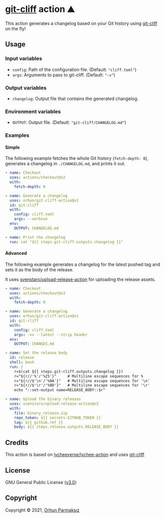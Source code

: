 # [git-cliff](https://github.com/orhun/git-cliff) action ⛰️

This action generates a changelog based on your Git history using [git-cliff](https://github.com/orhun/git-cliff) on the fly!

## Usage

### Input variables

- `config`: Path of the configuration file. (Default: `"cliff.toml"`)
- `args`: Arguments to pass to git-cliff. (Default: `"-v"`)

### Output variables

- `changelog`: Output file that contains the generated changelog.

### Environment variables

- `OUTPUT`: Output file. (Default: `"git-cliff/CHANGELOG.md"`)

### Examples

#### Simple

The following example fetches the whole Git history (`fetch-depth: 0`), generates a changelog in `./CHANGELOG.md`, and prints it out.

```yml
- name: Checkout
  uses: actions/checkout@v2
  with:
    fetch-depth: 0

- name: Generate a changelog
  uses: orhun/git-cliff-action@v1
  id: git-cliff
  with:
    config: cliff.toml
    args: --verbose
  env:
    OUTPUT: CHANGELOG.md

- name: Print the changelog
  run: cat "${{ steps.git-cliff.outputs.changelog }}"
```

#### Advanced

The following example generates a changelog for the latest pushed tag and sets it as the body of the release.

It uses [svenstaro/upload-release-action](https://github.com/svenstaro/upload-release-action) for uploading the release assets.

```yml
- name: Checkout
  uses: actions/checkout@v2
  with:
    fetch-depth: 0

- name: Generate a changelog
  uses: orhun/git-cliff-action@v1
  id: git-cliff
  with:
    config: cliff.toml
    args: -vv --latest --strip header
  env:
    OUTPUT: CHANGES.md

- name: Set the release body
  id: release
  shell: bash
  run: |
    r=$(cat ${{ steps.git-cliff.outputs.changelog }})
    r="${r//'%'/'%25'}"     # Multiline escape sequences for %
    r="${r//$'\n'/'%0A'}"   # Multiline escape sequences for '\n'
    r="${r//$'\r'/'%0D'}"   # Multiline escape sequences for '\r'
    echo "::set-output name=RELEASE_BODY::$r"

- name: Upload the binary releases
  uses: svenstaro/upload-release-action@v2
  with:
    file: binary_release.zip
    repo_token: ${{ secrets.GITHUB_TOKEN }}
    tag: ${{ github.ref }}
    body: ${{ steps.release.outputs.RELEASE_BODY }}
```

## Credits

This action is based on [lycheeverse/lychee-action](https://github.com/lycheeverse/lychee-action) and uses [git-cliff](https://github.com/orhun/git-cliff).

## License

GNU General Public License ([v3.0](https://www.gnu.org/licenses/gpl.txt))

## Copyright

Copyright © 2021, [Orhun Parmaksız](mailto:orhunparmaksiz@gmail.com)
